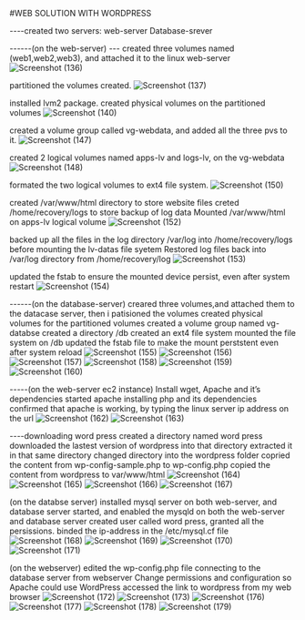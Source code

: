 #WEB SOLUTION WITH WORDPRESS

----created two servers:
web-server
Database-srever
 
------(on the web-server)
--- created three volumes named (web1,web2,web3), and attached it to the linux web-server
![Screenshot (136)](https://user-images.githubusercontent.com/83962622/125083939-e24d6e00-e0c0-11eb-9776-628d3386068c.png)

partitioned the volumes created.
![Screenshot (137)](https://user-images.githubusercontent.com/83962622/125083995-f42f1100-e0c0-11eb-98c5-d970e7f6ee82.png)

installed lvm2 package.
created physical volumes on the partitioned volumes
![Screenshot (140)](https://user-images.githubusercontent.com/83962622/125084387-5f78e300-e0c1-11eb-9e94-af556793dc68.png)

created a volume group called vg-webdata, and added all the three pvs to it.
![Screenshot (147)](https://user-images.githubusercontent.com/83962622/125084616-a4047e80-e0c1-11eb-8ebe-b291781369a1.png)

 created 2 logical volumes named apps-lv and logs-lv, on the vg-webdata
 ![Screenshot (148)](https://user-images.githubusercontent.com/83962622/125084706-be3e5c80-e0c1-11eb-8c83-25889a797f2e.png)

formated the two logical volumes to ext4 file system.
![Screenshot (150)](https://user-images.githubusercontent.com/83962622/125084998-052c5200-e0c2-11eb-8d33-4ccda0a306af.png)

created /var/www/html directory to store website files
creted /home/recovery/logs to store backup of log data
Mounted /var/www/html on apps-lv logical volume
![Screenshot (152)](https://user-images.githubusercontent.com/83962622/125085540-9a2f4b00-e0c2-11eb-9616-776ced5a9c06.png)

backed up all the files in the log directory /var/log into /home/recovery/logs before mounting the lv-datas file syetem
Restored log files back into /var/log directory from /home/recovery/log
![Screenshot (153)](https://user-images.githubusercontent.com/83962622/125085850-eda19900-e0c2-11eb-84c6-2ec36ea613b2.png)


updated the fstab to ensure the mounted device persist, even after system restart
![Screenshot (154)](https://user-images.githubusercontent.com/83962622/125085969-1033b200-e0c3-11eb-8d32-0db82a2d54c0.png)

------(on the database-server)
creared three volumes,and attached them to the datacase server, then i patisioned the volumes
created physical volumes for the partitioned volumes
created a volume group named vg-databse 
created a directory /db
created an ext4 file system
mounted the file system on /db
updated the fstab file to make the mount perststent even after system reload
![Screenshot (155)](https://user-images.githubusercontent.com/83962622/125263366-df3dc200-e2fa-11eb-8ffd-e0999cb2896d.png)
![Screenshot (156)](https://user-images.githubusercontent.com/83962622/125263378-e1078580-e2fa-11eb-9431-e8d10d8e0360.png)
![Screenshot (157)](https://user-images.githubusercontent.com/83962622/125263391-e369df80-e2fa-11eb-9086-0db982879111.png)
![Screenshot (158)](https://user-images.githubusercontent.com/83962622/125263411-e664d000-e2fa-11eb-821d-95346bbc9e81.png)
![Screenshot (159)](https://user-images.githubusercontent.com/83962622/125263424-e8c72a00-e2fa-11eb-8d06-60c9889a3bd0.png)
![Screenshot (160)](https://user-images.githubusercontent.com/83962622/125263438-ebc21a80-e2fa-11eb-98bf-7ccf4500a74c.png)


-----(on the web-server ec2 instance)
Install wget, Apache and it’s dependencies
started apache
installing php and its dependencies
confirmed that apache is working, by typing the linux server ip address on the url
![Screenshot (162)](https://user-images.githubusercontent.com/83962622/125263568-0e543380-e2fb-11eb-8feb-04f4a8830276.png)
![Screenshot (163)](https://user-images.githubusercontent.com/83962622/125263584-11e7ba80-e2fb-11eb-8e7c-99ce02176406.png)

----downloading word press
created a directory named word press
downloaded the lastest version of wordpress into that directory
extracted it in that same directory
changed directory into the wordpress folder
copried the content from wp-config-sample.php to wp-config.php
copied the content from wordpress to var/www/html
![Screenshot (164)](https://user-images.githubusercontent.com/83962622/125264267-9d614b80-e2fb-11eb-9743-bbaae5cb5d96.png)
![Screenshot (165)](https://user-images.githubusercontent.com/83962622/125264275-9fc3a580-e2fb-11eb-817a-d6be6fc3366a.png)
![Screenshot (166)](https://user-images.githubusercontent.com/83962622/125264287-a225ff80-e2fb-11eb-80e8-95fa4abae65d.png)
![Screenshot (167)](https://user-images.githubusercontent.com/83962622/125264296-a4885980-e2fb-11eb-9763-90b3537927b0.png)


(on the databse server)
installed mysql server on both web-server, and database server
started, and enabled the mysqld on both the web-server and database server
created user called word press, granted all the persissions.
binded the ip-address in the /etc/mysql.cf file
![Screenshot (168)](https://user-images.githubusercontent.com/83962622/125264657-f4672080-e2fb-11eb-9c9a-2e69585f3d0f.png)
![Screenshot (169)](https://user-images.githubusercontent.com/83962622/125264670-f630e400-e2fb-11eb-985f-809374aace61.png)
![Screenshot (170)](https://user-images.githubusercontent.com/83962622/125264676-f8933e00-e2fb-11eb-82e9-189d313fe29f.png)
![Screenshot (171)](https://user-images.githubusercontent.com/83962622/125264684-fa5d0180-e2fb-11eb-872a-5e229910d662.png)


(on the webserver)
edited the wp-config.php file
connecting to the database server from webserver
Change permissions and configuration so Apache could use WordPress
accessed the link to wordpress from my web browser
![Screenshot (172)](https://user-images.githubusercontent.com/83962622/125264761-0d6fd180-e2fc-11eb-8819-c482775a886c.png)
![Screenshot (173)](https://user-images.githubusercontent.com/83962622/125264773-11035880-e2fc-11eb-87b4-9df2cea1f719.png)
![Screenshot (176)](https://user-images.githubusercontent.com/83962622/125264780-13fe4900-e2fc-11eb-8dd9-74276434e4fc.png)
![Screenshot (177)](https://user-images.githubusercontent.com/83962622/125264789-1660a300-e2fc-11eb-975c-216ff8f48505.png)
![Screenshot (178)](https://user-images.githubusercontent.com/83962622/125264802-195b9380-e2fc-11eb-8d84-f7e010843ca4.png)
![Screenshot (179)](https://user-images.githubusercontent.com/83962622/125264808-1bbded80-e2fc-11eb-92bf-cfe7bc584082.png)


